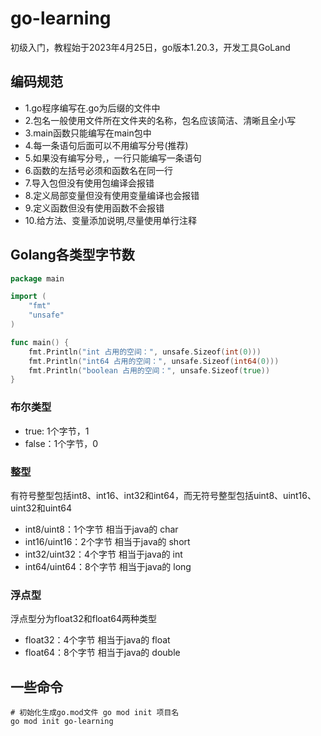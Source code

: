 # go-learning
初级入门，教程始于2023年4月25日，go版本1.20.3，开发工具GoLand

## 编码规范
- 1.go程序编写在.go为后缀的文件中
- 2.包名一般使用文件所在文件夹的名称，包名应该简洁、清晰且全小写
- 3.main函数只能编写在main包中
- 4.每一条语句后面可以不用编写分号(推荐)
- 5.如果没有编写分号,，一行只能编写一条语句
- 6.函数的左括号必须和函数名在同一行
- 7.导入包但没有使用包编译会报错
- 8.定义局部变量但没有使用变量编译也会报错
- 9.定义函数但没有使用函数不会报错
- 10.给方法、变量添加说明,尽量使用单行注释

## Golang各类型字节数
```go
package main

import (
	"fmt"
	"unsafe"
)

func main() {
	fmt.Println("int 占用的空间：", unsafe.Sizeof(int(0)))
	fmt.Println("int64 占用的空间：", unsafe.Sizeof(int64(0)))
	fmt.Println("boolean 占用的空间：", unsafe.Sizeof(true))
}
```
### 布尔类型
- true: 1个字节，1
- false：1个字节，0

### 整型
有符号整型包括int8、int16、int32和int64，而无符号整型包括uint8、uint16、uint32和uint64
- int8/uint8：1个字节     相当于java的 char
- int16/uint16：2个字节   相当于java的 short
- int32/uint32：4个字节   相当于java的 int
- int64/uint64：8个字节   相当于java的 long

### 浮点型
浮点型分为float32和float64两种类型
- float32：4个字节  相当于java的 float
- float64：8个字节  相当于java的 double

## 一些命令
```shell
# 初始化生成go.mod文件 go mod init 项目名
go mod init go-learning

```